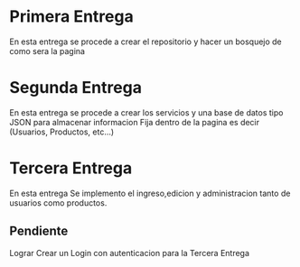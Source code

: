 # Primera Entrega

En esta entrega se procede a crear el repositorio y hacer un bosquejo de como sera la pagina

# Segunda Entrega

En esta entrega se procede a crear los servicios y una base de datos tipo JSON para almacenar informacion Fija dentro de la pagina
es decir (Usuarios, Productos, etc...)

# Tercera Entrega

En esta entrega Se implemento el ingreso,edicion y administracion tanto de usuarios como productos.

## Pendiente

Lograr Crear un Login con autenticacion para la Tercera Entrega